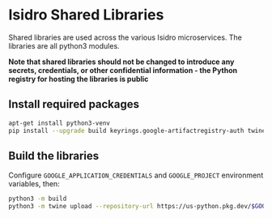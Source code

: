 # Isidro Shared Libraries

Shared libraries are used across the various Isidro microservices.  The libraries are all python3 modules.

**Note that shared libraries should not be changed to introduce any secrets, credentials, or other confidential information - the Python registry for hosting the libraries is public**

## Install required packages

```bash
apt-get install python3-venv
pip install --upgrade build keyrings.google-artifactregistry-auth twine wheel
```

## Build the libraries

Configure `GOOGLE_APPLICATION_CREDENTIALS` and `GOOGLE_PROJECT` environment variables, then:

```bash
python3 -m build
python3 -m twine upload --repository-url https://us-python.pkg.dev/$GOOGLE_PROJECT/isidro-libs/ dist/*
```